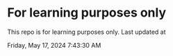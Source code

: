 # For learning purposes only
This repo is for learning purposes only.
Last updated at

Friday, May 17, 2024 7:43:30 AM


